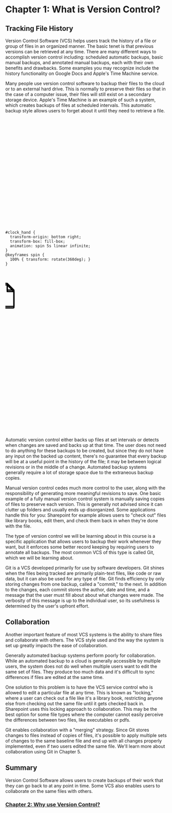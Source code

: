 # Chapter 1: What is Version Control?

## Tracking File History

Version Control Software (VCS) helps users track the history of a file or group of files in an organized manner. The basic tenet is that previous versions can be retrieved at any time. There are many different ways to accomplish version control including: scheduled automatic backups, basic manual backups, and annotated manual backups, each with their own benefits and drawbacks. Some examples you may recognize include the history functionality on Google Docs and Apple's Time Machine service.

Many people use version control software to backup their files to the cloud or to an external hard drive. This is normally to preserve their files so that in the case of a computer issue, their files will still exist on a secondary storage device. Apple's Time Machine is an example of such a system, which creates backups of files at scheduled intervals. This automatic backup style allows users to forget about it until they need to retrieve a file.

<svg width="600" height="400">
  <style>
    #file_icon {
      animation: slide_down 5s infinite;
    }
    @keyframes slide_down {
      0% {
        transform: translate(0, 0);
      }
      20% {
        transform: translate(0, 50px);
      }
      100% {
        transform: translate(0, 50px);
      }
    }

    #clock_hand {
      transform-origin: bottom right;
      transform-box: fill-box;
      animation: spin 5s linear infinite;
    }
    @keyframes spin {
      100% { transform: rotate(360deg); }
    }
  </style>
  <svg class="svg-icon" viewBox="10 -5 100 100" id="file_icon_svg">
    <path d="M15.475,6.692l-4.084-4.083C11.32,2.538,11.223,2.5,11.125,2.5h-6c-0.413,0-0.75,0.337-0.75,0.75v13.5c0,0.412,0.337,0.75,0.75,0.75h9.75c0.412,0,0.75-0.338,0.75-0.75V6.94C15.609,6.839,15.554,6.771,15.475,6.692 M11.5,3.779l2.843,2.846H11.5V3.779z M14.875,16.75h-9.75V3.25h5.625V7c0,0.206,0.168,0.375,0.375,0.375h3.75V16.75z" id="file_icon">
    </path>
    <path d="M15.475,6.692l-4.084-4.083C11.32,2.538,11.223,2.5,11.125,2.5h-6c-0.413,0-0.75,0.337-0.75,0.75v13.5c0,0.412,0.337,0.75,0.75,0.75h9.75c0.412,0,0.75-0.338,0.75-0.75V6.94C15.609,6.839,15.554,6.771,15.475,6.692 M11.5,3.779l2.843,2.846H11.5V3.779z M14.875,16.75h-9.75V3.25h5.625V7c0,0.206,0.168,0.375,0.375,0.375h3.75V16.75z">
    </path>
  </svg>
  <circle cx="300" cy="70" r="30" stroke="black" stroke-width="3" fill="None"> </circle>
  <line x1="300" y1="70" x2="300" y2="40" stroke="black" id="clock_hand"> </line>
  <line x1="300" y1="35" x2="300" y2="30" stroke="black"> </line>
</svg>

Automatic version control either backs up files at set intervals or detects when changes are saved and backs up at that time. The user does not need to do anything for these backups to be created, but since they do not have any input on the backed up content, there's no guarantee that every backup will be at a useful point in the history of the file; it may be between logical revisions or in the middle of a change. Automated backup systems generally require a lot of storage space due to the extraneous backup copies.

Manual version control cedes much more control to the user, along with the responsibility of generating more meaningful revisions to save. One basic example of a fully manual version control system is manually saving copies of files to preserve each version. This is generally not advised since it can clutter up folders and usually ends up disorganized. Some applications handle this for you: Sharepoint for example allows users to "check out" files like library books, edit them, and check them back in when they're done with the file.

The type of version control we will be learning about in this course is a specific application that allows users to backup their work whenever they want, but it enforces some better record keeping by requiring users to annotate all backups. The most common VCS of this type is called Git, which we will be learning about.

Git is a VCS developed primarily for use by software developers. Git shines when the files being tracked are primarily plain-text files, like code or raw data, but it can also be used for any type of file. Git finds efficiency by only storing changes from one backup, called a "commit," to the next. In addition to the changes, each commit stores the author, date and time, and a message that the user must fill about about what changes were made. The verbosity of this message is up to the individual user, so its usefulness is determined by the user's upfront effort.

## Collaboration

Another important feature of most VCS systems is the ability to share files and collaborate with others. The VCS style used and the way the system is set up greatly impacts the ease of collaboration.

Generally automated backup systems perform poorly for collaboration. While an automated backup to a cloud is generally accessible by multiple users, the system does not do well when multiple users want to edit the same set of files. They produce too much data and it's difficult to sync differences if files are edited at the same time.

One solution to this problem is to have the VCS service control who is allowed to edit a particular file at any time. This is known as "locking," where a user can check out a file like it's a library book, restricting anyone else from checking out the same file until it gets checked back in. Sharepoint uses this locking approach to collaboration. This may be the best option for some file types where the computer cannot easily perceive the differences between two files, like executables or pdfs.

Git enables collaboration with a "merging" strategy. Since Git stores changes to files instead of copies of files, it's possible to apply multiple sets of changes to the same baseline file and end up with all changes properly implemented, even if two users edited the same file. We'll learn more about collaboration using Git in Chapter 5.

## Summary

Version Control Software allows users to create backups of their work that they can go back to at any point in time. Some VCS also enables users to collaborate on the same files with others.

### [Chapter 2: Why use Version Control?](Chapter2)

